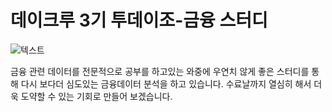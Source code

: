 # 데이크루 3기 투데이조-금융 스터디
![텍스트](https://s3.us-west-2.amazonaws.com/secure.notion-static.com/f1898213-cd6b-458d-a6c9-bfa7d85919c4/%E1%84%90%E1%85%AE%E1%84%83%E1%85%A6%E1%84%8B%E1%85%B5-001.png?X-Amz-Algorithm=AWS4-HMAC-SHA256&X-Amz-Content-Sha256=UNSIGNED-PAYLOAD&X-Amz-Credential=AKIAT73L2G45EIPT3X45%2F20220805%2Fus-west-2%2Fs3%2Faws4_request&X-Amz-Date=20220805T075105Z&X-Amz-Expires=86400&X-Amz-Signature=9939bb57eeca8887f5f7ecb177c2a8321cd0784730207f950324f5714135bad2&X-Amz-SignedHeaders=host&response-content-disposition=filename%20%3D%22%25E1%2584%2590%25E1%2585%25AE%25E1%2584%2583%25E1%2585%25A6%25E1%2584%258B%25E1%2585%25B5-001.png%22&x-id=GetObject)<br>

금융 관련 데이터를 전문적으로 공부를 하고있는 와중에 우연치 않게 좋은 스터디를 통해 다시 보다더 심도있는 금융데이터 분석을 하고 있습니다. 수료날까지 열심히 해서 더욱 도약할 수 있는 기회로 만들어 보겠습니다.<br>

